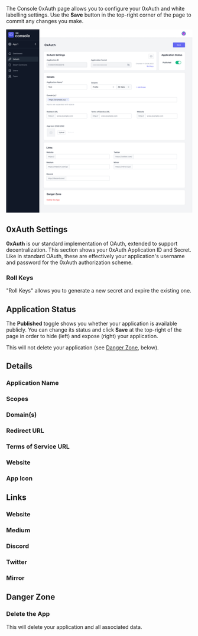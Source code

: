 The Console 0xAuth page allows you to configure your 0xAuth and white labelling
settings. Use the **Save** button in the top-right corner of the page to commit
any changes you make.

![0xAuth Config](../img/console-app-0xauth.png)

## 0xAuth Settings

**0xAuth** is our standard implementation of OAuth, extended to support
decentralization. This section shows your 0xAuth Application ID and Secret. Like
in standard OAuth, these are effectively your application's username and
password for the 0xAuth authorization scheme.

### Roll Keys

"Roll Keys" allows you to generate a new secret and expire the existing one.

## Application Status

The **Published** toggle shows you whether your application is available publicly.
You can change its status and click **Save** at the top-right of the page in order
to hide (left) and expose (right) your application.

This will not delete your application (see [Danger Zone](#danger-zone), below).

## Details

### Application Name

### Scopes

### Domain(s)

### Redirect URL

### Terms of Service URL

### Website

### App Icon

## Links

### Website

### Medium

### Discord

### Twitter

### Mirror

## Danger Zone

### Delete the App

This will delete your application and all associated data.
